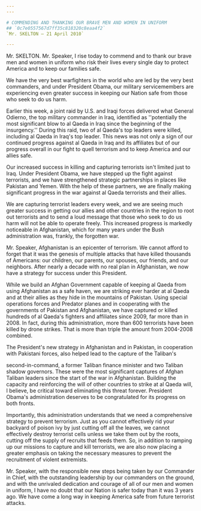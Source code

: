 ```yaml
---
---

# COMMENDING AND THANKING OUR BRAVE MEN AND WOMEN IN UNIFORM
## `0c7e0557567d7ff35c818320c8eaa4f2`
`Mr. SKELTON — 21 April 2010`

---
```



Mr. SKELTON. Mr. Speaker, I rise today to commend and to thank our 
brave men and women in uniform who risk their lives every single day to 
protect America and to keep our families safe.

We have the very best warfighters in the world who are led by the 
very best commanders, and under President Obama, our military 
servicemembers are experiencing even greater success in keeping our 
Nation safe from those who seek to do us harm.

Earlier this week, a joint raid by U.S. and Iraqi forces delivered 
what General Odierno, the top military commander in Iraq, identified as 
''potentially the most significant blow to al Qaeda in Iraq since the 
beginning of the insurgency.'' During this raid, two of al Qaeda's top 
leaders were killed, including al Qaeda in Iraq's top leader. This news 
was not only a sign of our continued progress against al Qaeda in Iraq 
and its affiliates but of our progress overall in our fight to quell 
terrorism and to keep America and our allies safe.

Our increased success in killing and capturing terrorists isn't 
limited just to Iraq. Under President Obama, we have stepped up the 
fight against terrorists, and we have strengthened strategic 
partnerships in places like Pakistan and Yemen. With the help of these 
partners, we are finally making significant progress in the war against 
al Qaeda terrorists and their allies.

We are capturing terrorist leaders every week, and we are seeing much 
greater success in getting our allies and other countries in the region 
to root out terrorists and to send a loud message that those who seek 
to do us harm will not be able to operate freely. This increased 
progress is markedly noticeable in Afghanistan, which for many years 
under the Bush administration was, frankly, the forgotten war.

Mr. Speaker, Afghanistan is an epicenter of terrorism. We cannot 
afford to forget that it was the genesis of multiple attacks that have 
killed thousands of Americans: our children, our parents, our spouses, 
our friends, and our neighbors. After nearly a decade with no real plan 
in Afghanistan, we now have a strategy for success under this 
President.

While we build an Afghan Government capable of keeping al Qaeda from 
using Afghanistan as a safe haven, we are striking ever harder at al 
Qaeda and at their allies as they hide in the mountains of Pakistan. 
Using special operations forces and Predator planes and in cooperating 
with the governments of Pakistan and Afghanistan, we have captured or 
killed hundreds of al Qaeda's fighters and affiliates since 2009, far 
more than in 2008. In fact, during this administration, more than 600 
terrorists have been killed by drone strikes. That is more than triple 
the amount from 2004-2008 combined.

The President's new strategy in Afghanistan and in Pakistan, in 
cooperation with Pakistani forces, also helped lead to the capture of 
the Taliban's


second-in-command, a former Taliban finance minister and two Taliban 
shadow governors. These were the most significant captures of Afghan 
Taliban leaders since the start of the war in Afghanistan. Building the 
capacity and reinforcing the will of other countries to strike at al 
Qaeda will, I believe, be critical toward eliminating this threat 
forever. President Obama's administration deserves to be congratulated 
for its progress on both fronts.

Importantly, this administration understands that we need a 
comprehensive strategy to prevent terrorism. Just as you cannot 
effectively rid your backyard of poison ivy by just cutting off all the 
leaves, we cannot effectively destroy terrorist cells unless we take 
them out by the roots, cutting off the supply of recruits that feeds 
them. So, in addition to ramping up our missions to capture and kill 
terrorists, we are also now placing a greater emphasis on taking the 
necessary measures to prevent the recruitment of violent extremists.

Mr. Speaker, with the responsible new steps being taken by our 
Commander in Chief, with the outstanding leadership by our commanders 
on the ground, and with the unrivaled dedication and courage of all of 
our men and women in uniform, I have no doubt that our Nation is safer 
today than it was 3 years ago. We have come a long way in keeping 
America safe from future terrorist attacks.
